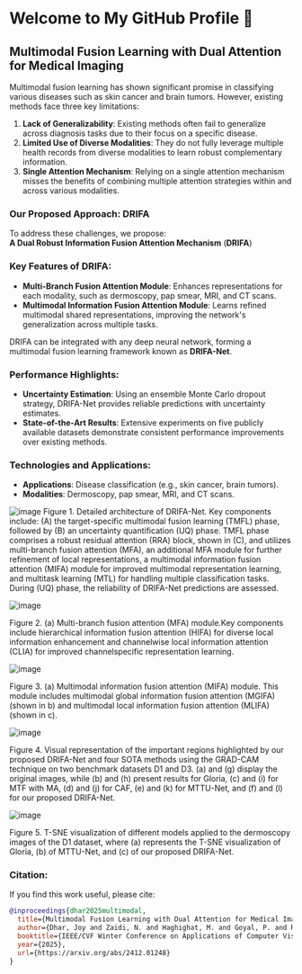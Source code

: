 # Welcome to My GitHub Profile 👋  

## Multimodal Fusion Learning with Dual Attention for Medical Imaging

Multimodal fusion learning has shown significant promise in classifying various diseases such as skin cancer and brain tumors. However, existing methods face three key limitations:  

1. **Lack of Generalizability**: Existing methods often fail to generalize across diagnosis tasks due to their focus on a specific disease.  
2. **Limited Use of Diverse Modalities**: They do not fully leverage multiple health records from diverse modalities to learn robust complementary information.  
3. **Single Attention Mechanism**: Relying on a single attention mechanism misses the benefits of combining multiple attention strategies within and across various modalities.  

### Our Proposed Approach: **DRIFA**  

To address these challenges, we propose:  
**A Dual Robust Information Fusion Attention Mechanism** (**DRIFA**)  

### Key Features of DRIFA:  

- **Multi-Branch Fusion Attention Module**: Enhances representations for each modality, such as dermoscopy, pap smear, MRI, and CT scans.  
- **Multimodal Information Fusion Attention Module**: Learns refined multimodal shared representations, improving the network's generalization across multiple tasks.  

DRIFA can be integrated with any deep neural network, forming a multimodal fusion learning framework known as **DRIFA-Net**.  

### Performance Highlights:  

- **Uncertainty Estimation**: Using an ensemble Monte Carlo dropout strategy, DRIFA-Net provides reliable predictions with uncertainty estimates.  
- **State-of-the-Art Results**: Extensive experiments on five publicly available datasets demonstrate consistent performance improvements over existing methods.  

### Technologies and Applications:  
- **Applications**: Disease classification (e.g., skin cancer, brain tumors).  
- **Modalities**: Dermoscopy, pap smear, MRI, and CT scans.  


![image](https://github.com/user-attachments/assets/183e6cfa-c351-4fac-a2ee-5058c5a3a883)
Figure 1. Detailed architecture of DRIFA-Net. Key components include: (A) the target-specific multimodal fusion learning (TMFL)
phase, followed by (B) an uncertainty quantification (UQ) phase. TMFL phase comprises a robust residual attention (RRA) block, shown
in (C), and utilizes multi-branch fusion attention (MFA), an additional MFA module for further refinement of local representations, a
multimodal information fusion attention (MIFA) module for improved multimodal representation learning, and multitask learning (MTL)
for handling multiple classification tasks. During (UQ) phase, the reliability of DRIFA-Net predictions are assessed.


![image](https://github.com/user-attachments/assets/5bb28a78-1f8a-4036-9ed0-0a43e1c854f9)

Figure 2. (a) Multi-branch fusion attention (MFA) module.Key components include hierarchical information fusion attention (HIFA) for diverse 
local information enhancement and channelwise local information attention (CLIA) for improved channelspecific representation learning.


![image](https://github.com/user-attachments/assets/89a9e27f-dcb2-4c4a-8533-d0e5a7852cda)

Figure 3. (a) Multimodal information fusion attention (MIFA) module. This module includes multimodal global information fusion attention (MGIFA) (shown in b) and multimodal local information fusion attention (MLIFA) (shown in c).


![image](https://github.com/user-attachments/assets/6fb43d09-7df3-47af-919d-9c3cfc03ca24)

Figure 4. Visual representation of the important regions highlighted by our proposed DRIFA-Net and four SOTA methods using the
GRAD-CAM technique on two benchmark datasets D1 and D3. (a) and (g) display the original images, while (b) and (h) present results for
Gloria, (c) and (i) for MTF with MA, (d) and (j) for CAF, (e) and (k) for MTTU-Net, and (f) and (l) for our proposed DRIFA-Net.


![image](https://github.com/user-attachments/assets/45530e92-f739-420c-bdea-85996dbf9712)

Figure 5. T-SNE visualization of different models applied to the dermoscopy images of the D1 dataset, where (a) represents the T-SNE visualization of Gloria, (b) of MTTU-Net, and (c) of our proposed DRIFA-Net.


### Citation:  

If you find this work useful, please cite:  
```bibtex
@inproceedings{dhar2025multimodal,
  title={Multimodal Fusion Learning with Dual Attention for Medical Imaging},
  author={Dhar, Joy and Zaidi, N. and Haghighat, M. and Goyal, P. and Roy, S. and Alavi, A. and Kumar, V.},
  booktitle={IEEE/CVF Winter Conference on Applications of Computer Vision (WACV)},
  year={2025},
  url={https://arxiv.org/abs/2412.01248}
}







